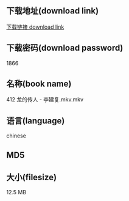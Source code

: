 ## 下载地址(download link)
[下载链接 download link](https://voluble-croquembouche-d321dc.netlify.app/?s=412+%E9%BE%99%E7%9A%84%E4%BC%A0%E4%BA%BA+-+%E6%9D%8E%E5%BB%BA%E5%A4%8D.mkv)

## 下载密码(download password)
1866

## 名称(book name)
412 龙的传人 - 李建复.mkv.mkv

## 语言(language)
chinese

## MD5


## 大小(filesize)
12.5 MB
